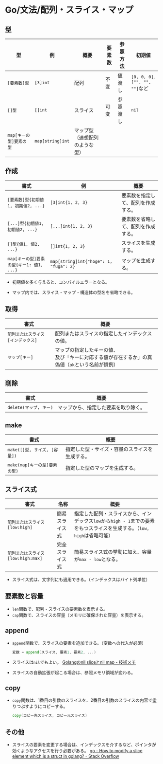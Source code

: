 # Go/文法/配列・スライス・マップ

## 型

| 型                      | 例               | 概要                           | 要素数 | 参照方法 | 初期値                          |
| ----------------------- | ---------------- | ------------------------------ | ------ | -------- | ------------------------------- |
| `[要素数]型`            | `[3]int`         | 配列                           | 不変   | 値渡し   | `[0, 0, 0]`, `["", "", ""]`など |
| `[]型`                  | `[]int`          | スライス                       | 可変   | 参照渡し | `nil`                           |
| `map[キーの型]要素の型` | `map[string]int` | マップ型（連想配列のような型） |        |          |                                 |

## 作成

| 書式                                     | 例                                     | 概要                               |
| ---------------------------------------- | -------------------------------------- | ---------------------------------- |
| `[要素数]型{初期値1, 初期値2, ...}`      | `[3]int{1, 2, 3}`                      | 要素数を指定して、配列を作成する。 |
| `[...]型{初期値1, 初期値2, ...}`         | `[...]int{1, 2, 3}`                    | 要素数を省略して、配列を作成する。 |
| `[]型{値1, 値2, ...}`                    | `[]int{1, 2, 3}`                       | スライスを生成する。               |
| `map[キーの型]要素の型{キー1: 値1, ...}` | `map[string]int{"hoge": 1, "fuga": 2}` | マップを生成する。                 |

- 初期値を多く与えると、コンパイルエラーとなる。

- マップ内では、スライス・マップ・構造体の型名を省略できる。

## 取得

| 書式                               | 概要                                                         |
| ---------------------------------- | ------------------------------------------------------------ |
| `配列またはスライス[インデックス]` | 配列またはスライスの指定したインデックスの値。               |
| `マップ[キー]`                     | マップの指定したキーの値、<br />及び「キーに対応する値が存在するか」の真偽値（`ok`という名前が慣例） |

## 削除

| 書式                   | 概要                                 |
| ---------------------- | ------------------------------------ |
| `delete(マップ, キー)` | マップから、指定した要素を取り除く。 |

## make

| 書式                          | 概要                                           |
| ----------------------------- | ---------------------------------------------- |
| `make([]型, サイズ, [容量])`  | 指定した型・サイズ・容量のスライスを生成する。 |
| `make(map[キーの型]要素の型)` | 指定した型のマップを生成する。                 |

## スライス式

| 書式                               | 名称           | 概要                                                         |
| ---------------------------------- | -------------- | ------------------------------------------------------------ |
| `配列またはスライス[low:high]`     | 簡易スライス式 | 指定した配列・スライスから、インデックス`low`から`high - 1`までの要素をもつスライスを生成する。（`low, high`は省略可能） |
| `配列またはスライス[low:high:max]` | 完全スライス式 | 簡易スライス式の挙動に加え、容量が`max - low`となる。        |

- スライス式は、文字列にも適用できる。（インデックスはバイト列単位）

## 要素数と容量

- `len`関数で、配列・スライスの要素数を表示する。
- `cap`関数で、スライスの容量（メモリに確保された容量）を表示する。

## append

- `append`関数で、スライスの要素を追加できる。（変数への代入が必須）

  ```go
  変数 = append(スライス, 要素1, 要素2, ...)
  ```

- スライスは`nil`でもよい。
  [Golangのnil sliceとnil map - 技術メモ](https://tutuz-tech.hatenablog.com/entry/2019/10/20/145302)

- スライスの自動拡張が起こる場合は、参照メモリ領域が変わる。

## copy

- `copy`関数は、1番目の引数のスライスを、2番目の引数のスライスの内容で塗りつぶすようにコピーする。

  ```go
  copy(コピー先スライス, コピー元スライス)
  ```

## その他

- スライスの要素を変更する場合は、インデックスを介するなど、ポインタが効くようなアクセスを行う必要がある。
  [go - How to modify a slice element which is a struct in golang? - Stack Overflow](https://stackoverflow.com/questions/41127380/how-to-modify-a-slice-element-which-is-a-struct-in-golang)
